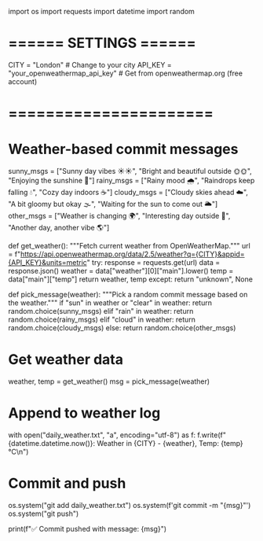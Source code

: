 import os
import requests
import datetime
import random

# ====== SETTINGS ======
CITY = "London"  # Change to your city
API_KEY = "your_openweathermap_api_key"  # Get from openweathermap.org (free account)
# ======================

# Weather-based commit messages
sunny_msgs = ["Sunny day vibes ☀️☀️", "Bright and beautiful outside 🌞🌞", "Enjoying the sunshine 🌼"]
rainy_msgs = ["Rainy mood 🌧", "Raindrops keep falling 💧", "Cozy day indoors ☕"]
cloudy_msgs = ["Cloudy skies ahead ☁️", "A bit gloomy but okay 🌫", "Waiting for the sun to come out 🌥"]
other_msgs = ["Weather is changing 🌍", "Interesting day outside 🌈", "Another day, another vibe 🌎"]

def get_weather():
    """Fetch current weather from OpenWeatherMap."""
    url = f"https://api.openweathermap.org/data/2.5/weather?q={CITY}&appid={API_KEY}&units=metric"
    try:
        response = requests.get(url)
        data = response.json()
        weather = data["weather"][0]["main"].lower()
        temp = data["main"]["temp"]
        return weather, temp
    except:
        return "unknown", None

def pick_message(weather):
    """Pick a random commit message based on the weather."""
    if "sun" in weather or "clear" in weather:
        return random.choice(sunny_msgs)
    elif "rain" in weather:
        return random.choice(rainy_msgs)
    elif "cloud" in weather:
        return random.choice(cloudy_msgs)
    else:
        return random.choice(other_msgs)

# Get weather data
weather, temp = get_weather()
msg = pick_message(weather)

# Append to weather log
with open("daily_weather.txt", "a", encoding="utf-8") as f:
    f.write(f"{datetime.datetime.now()}: Weather in {CITY} - {weather}, Temp: {temp}°C\n")

# Commit and push
os.system("git add daily_weather.txt")
os.system(f'git commit -m "{msg}"')
os.system("git push")

print(f"✅ Commit pushed with message: {msg}")
